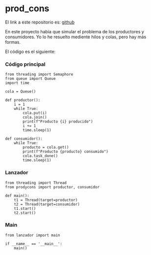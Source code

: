 # prod_cons

El link a este repositorio es: [github](https://github.com/GonzaloGmv/prod_cons)

En este proyecto habia que simular el problema de los productores y consumidores. Yo lo he resuelto mediente hilos y colas, pero hay más formas.

El código es el siguiente:

### Código principal
```
from threading import Semaphore
from queue import Queue
import time

cola = Queue()

def productor():
    i = 1
    while True:
        cola.put(i)
        cola.join()
        print(f"Producto {i} producido")
        i += 1
        time.sleep(1)

def consumidor():
    while True:
        producto = cola.get()
        print(f"Producto {producto} consumido")
        cola.task_done()
        time.sleep(1)
```

### Lanzador
```
from threading import Thread
from prodycons import productor, consumidor

def main():
    t1 = Thread(target=productor)
    t2 = Thread(target=consumidor)
    t1.start()
    t2.start()
```

### Main
```
from lanzador import main

if __name__ == '__main__':
    main()
```    
